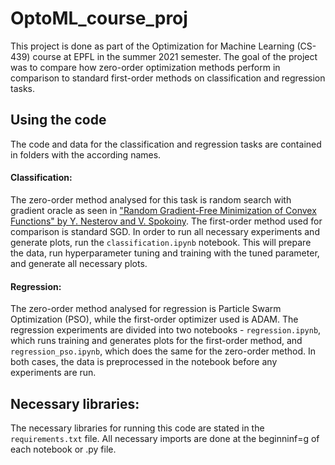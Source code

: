 # OptoML_course_proj

This project is done as part of the Optimization for Machine Learning (CS-439) course at EPFL in the summer 2021 semester. 
The goal of the project was to compare how zero-order optimization methods perform in comparison to standard first-order methods on classification and regression tasks.

## Using the code
The code and data for the classification and regression tasks are contained in folders with the according names. 

#### Classification:
The zero-order method analysed for this task is random search with gradient oracle as seen in ["Random Gradient-Free Minimization of Convex Functions" by
Y. Nesterov and V. Spokoiny](https://link.springer.com/article/10.1007/s10208-015-9296-2). The first-order method used for comparison is standard SGD.
In order to run all necessary experiments and generate plots, run the `classification.ipynb` notebook.
This will prepare the data, run hyperparameter tuning and training with the tuned parameter, and generate all necessary plots.

#### Regression:
The zero-order method analysed for regression is Particle Swarm Optimization (PSO), while the first-order optimizer used is ADAM. 
The regression experiments are divided into two notebooks - `regression.ipynb`, which runs training and generates plots for the first-order method,
and `regression_pso.ipynb`, which does the same for the zero-order method. In both cases, the data is preprocessed in the notebook before any experiments are run.  

## Necessary libraries:
The necessary libraries for running this code are stated in the `requirements.txt` file. All necessary imports are done at the beginninf=g of each notebook or .py file.
